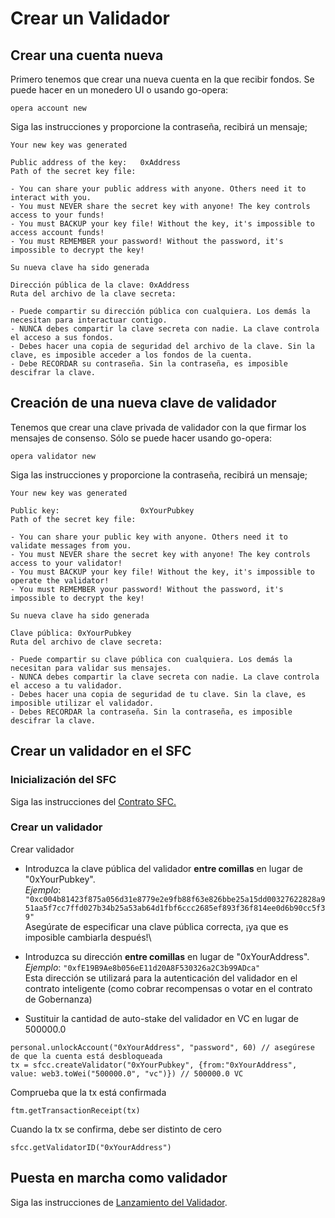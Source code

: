 # Crear un Validador

## Crear una cuenta nueva

Primero tenemos que crear una nueva cuenta en la que recibir fondos. Se puede hacer en un monedero UI o usando go-opera:

```
opera account new
```

Siga las instrucciones y proporcione la contraseña, recibirá un mensaje;

```
Your new key was generated

Public address of the key:   0xAddress
Path of the secret key file:

- You can share your public address with anyone. Others need it to interact with you.
- You must NEVER share the secret key with anyone! The key controls access to your funds!
- You must BACKUP your key file! Without the key, it's impossible to access account funds!
- You must REMEMBER your password! Without the password, it's impossible to decrypt the key!
```

```
Su nueva clave ha sido generada

Dirección pública de la clave: 0xAddress
Ruta del archivo de la clave secreta:

- Puede compartir su dirección pública con cualquiera. Los demás la necesitan para interactuar contigo.
- NUNCA debes compartir la clave secreta con nadie. La clave controla el acceso a sus fondos.
- Debes hacer una copia de seguridad del archivo de la clave. Sin la clave, es imposible acceder a los fondos de la cuenta.
- Debe RECORDAR su contraseña. Sin la contraseña, es imposible descifrar la clave.
```

## Creación de una nueva clave de validador

Tenemos que crear una clave privada de validador con la que firmar los mensajes de consenso. Sólo se puede hacer usando go-opera:

```
opera validator new
```

Siga las instrucciones y proporcione la contraseña, recibirá un mensaje;

```
Your new key was generated

Public key:                  0xYourPubkey
Path of the secret key file:

- You can share your public key with anyone. Others need it to validate messages from you.
- You must NEVER share the secret key with anyone! The key controls access to your validator!
- You must BACKUP your key file! Without the key, it's impossible to operate the validator!
- You must REMEMBER your password! Without the password, it's impossible to decrypt the key!
```

```
Su nueva clave ha sido generada

Clave pública: 0xYourPubkey
Ruta del archivo de clave secreta:

- Puede compartir su clave pública con cualquiera. Los demás la necesitan para validar sus mensajes.
- NUNCA debes compartir la clave secreta con nadie. La clave controla el acceso a tu validador.
- Debes hacer una copia de seguridad de tu clave. Sin la clave, es imposible utilizar el validador.
- Debes RECORDAR la contraseña. Sin la contraseña, es imposible descifrar la clave.
```

## Crear un validador en el SFC

### Inicialización del SFC

Siga las instrucciones del [Contrato SFC.](contrato-sfc.md)

### Crear un validador

Crear validador

* Introduzca la clave pública del validador **entre comillas** en lugar de "0xYourPubkey". \
  _Ejemplo_: `"0xc004b81423f875a056d31e8779e2e9fb88f63e826bbe25a15dd00327622828a951aa5f7cc7ffd027b34b25a53ab64d1fbf6ccc2685ef893f36f814ee0d6b90cc5f39"`\
  Asegúrate de especificar una clave pública correcta, ¡ya que es imposible cambiarla después!\

* Introduzca su dirección **entre comillas** en lugar de "0xYourAddress". _Ejemplo_: `"0xfE19B9Ae8b056eE11d20A8F530326a2C3b99ADca"`\
  Esta dirección se utilizará para la autenticación del validador en el contrato inteligente (como cobrar recompensas o votar en el contrato de Gobernanza)
* Sustituir la cantidad de auto-stake del validador en VC en lugar de 500000.0

```
personal.unlockAccount("0xYourAddress", "password", 60) // asegúrese de que la cuenta está desbloqueada
tx = sfcc.createValidator("0xYourPubkey", {from:"0xYourAddress", value: web3.toWei("500000.0", "vc")}) // 500000.0 VC
```

Comprueba que la tx está confirmada

```
ftm.getTransactionReceipt(tx) 
```

Cuando la tx se confirma, debe ser distinto de cero

```
sfcc.getValidatorID("0xYourAddress")
```

## Puesta en marcha como validador

Siga las instrucciones de [Lanzamiento del Validador](lanzamiento-del-validador.md).
